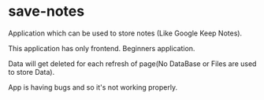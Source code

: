 # save-notes
Application which can be used to store notes (Like Google Keep Notes). 

This application has only frontend. 
Beginners application.

Data will get deleted for each refresh of page(No DataBase or Files are used to store Data). 

App is having bugs and so it's not working properly. 

